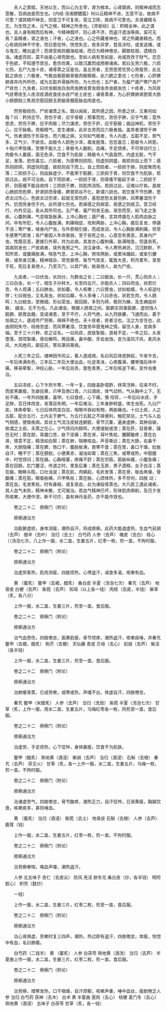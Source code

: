 <!-- { "loadSidebar": true } -->
　　夫人之禀赋，天地以生，而以心为主宰，肾为根本。心肾既病，则精神减而志意散，百病由是而生也。《内经·汤液醪醴篇》何以云精神不进，志意不治，故病不可愈？谓其精坏神去，则营卫不可复收，营泣卫除，故病不可愈也。夫肾藏精与志，为生性之本，元气之根，精神之所舍也。《灵枢经》云：积精全神，此之谓也。且人身有精而后有神，今精神既坏，则心肾不济，而盗汗遗浊等病，奚可无焉？盖精者，肾之液也；汗者，心之液也。心之所藏者神也，肾之所藏者精也。而心有病则神不守舍，而日患怔忡，恍惚失志，夜多异梦，登高涉险，或发追捕，或与鬼交，睡出盗汗；而肾受病则髓海枯竭，而日为精神倦怠，脚膝软弱，遗精白浊。诸虚百损，莫不由是心肾而致也。至如人病有至如是，尚或孜孜于财气，恋恋于色欲，不知遵节禁忌，愈伤坎离，以致沉羸而成痨瘵诸疾。若曰五劳六极，六损七伤，五尸九虫十疰，诸骨蒸之证是也。盖五劳者，志劳思劳忧劳心劳瘦劳，此五脏之病也；六极者，气极血极筋极骨极肉极精极，此六腑之患也；七伤者，心肝脾肺肾并内外所伤，或为五脏并骨脉所伤，为七伤也；五尸者，为蜚尸遁尸寒尸丧尸尸疰也；九虫者，曰伏虫蛔虫白虫肉虫肺虫胃虫弱虫赤虫蛲虫也；十疰者，为风疰气疰寒疰生人疰凉疰酒疰食疰水疰尸疰土疰也；诸骨蒸者，为心肝脾肺肾胆胃大肠小肠膀胱三焦鬲宗筋回肠玉房脑骨髓筋脉血肉是也。

　　然劳极损伤，尸疰诸蒸之名，既以闻矣，其所感之因，所患之状，又果何如哉？曰：矜持志节，劳伤乎肾，应乎骨极；预事而忧，劳伤乎肺，应乎气极；意外思虑，劳伤于脾，应乎肉极；尽力谋虑，劳伤于肝，应乎筋极；曲运神机，劳伤于心，应乎脉极。劳极精气，变生诸疾，此非五劳而应六极者哉。盖劳者谓劳于神气，伤者谓伤于形容也，而六极之病，又何如气极者，令人内虚，五脏不足，邪气多，正气少，不欲言。血极令人颜色少泽，眉发脱落，忽忽喜忘；筋极令人转筋，十指爪甲皆痛，苦倦不能久立；骨极令人酸削，齿痛，手足烦疼，不可举动行立；肉极令人羸瘦，面无色泽，饮食不为肌肤；精极令人气翕翕然，内虚五脏，气不足，发落，悲伤喜忘。六损者，为感寒则损阳，阳虚则阴盛，故损则自上而下；感热则损阴，阴虚则阳盛，故损则自下而上。自上而损者，一损损于肺，则皮聚而毛落；二损损于心，则血脉虚少，不能荣于脏腑，三损损于胃，则饮食不为肌肤，若损过此，病不可治矣。自下而损者，一损损于肾，则骨痿不能起于床；二损损于肝，则筋缓不能自收持；三损损于脾，则肌肉消铄。若损过此，证难以疗矣。是故心肺损而色弊，肝肾损而骨痿，脾胃损谷不化，斯谓六损也。若饮食不节伤脾，思虑太过伤心，色欲太过伤肾，起居无常伤肝，喜怒悲愁太甚伤肺，风寒暑湿伤于外，饥饱劳身伤于内，此所谓七伤也。若昼感之则病营，夜感之则病卫。营卫经行，内外交运，各从其所司也。五尸者，蜚尸则发无由，渐忽而至，如飞走之急疾，心腹刺痛，气息喘急胀满，上冲心胸也；遁尸者，言其停遁在人肌肉血脉之间，卒有所犯，令人心腹胀满，刺痛喘促，攻刺两胁，上冲心胸，瘥后复发，停遁不消；寒尸者，缘身内尸虫，与外邪相引接，而成发动，令人心胸胀满刺痛，但至冬感寒气即发；丧尸者因人年命衰弱，至于丧死之处，心意忽有畏恶，其身内尸虫，性既忌恶，更接引外邪，共为此病，其发亦心腹刺痛，胀满喘急，但逢丧死，其病则发也；尸疰病者，挟外鬼邪之气，流注身体，令人寒热淋沥，沉沉默默，不知所苦，或腹痛胀满，喘急气息，上冲心胸，傍攻两胁，或累块踊起，或挛引腰脊，或举身沉重，精神错杂，常觉昏愦，每节气改变，辄致大恶，积月累年，渐至于死，死后复易傍人，乃至灭门，以其尸病，故易傍人，故为尸疰。

　　九虫者，一曰伏虫，长四分，为群虫之长；二曰蛔虫，长一尺，贯心则杀人；三曰白虫，长一寸，相生子孙转大，长至四五尺，亦能杀人；四曰肉虫，状若烂杏，令人烦满；五曰肺虫，状如蚕，令人咳嗽；六曰胃虫，状如蛤蟆，令人呕逆吐哕；七曰弱虫，又名鬲虫，状如瓜瓣，令人多唾；八曰赤虫，状若生肉，令人肠鸣；九曰蛲虫，至微细，形似菜虫，居回肠，多则为痔，极则为癞，及生痈疽疥癣， 龋虫，无不为也。凡此诸虫，根据人肠胃之间，脏腑实则害脏腑，虚则蚀人脏腑、肠胃血髓，变成诸患，至于不疗。人将气绝，从九窍肤腠，飞通而出，着于怯弱之人，遂成传尸劳瘵，绵绵不绝也。夫十疰者，疰者注也，注之为言住也，此由阴阳失守，经络空虚，而风寒暑湿、饮食劳卒感鬼神之情，留住人身，变病多端。至于三十六种，疰之证名。一曰风疰，皮肤掣振，游易不定，一年之后，头发堕落，颈项掣痛，骨拉解鸣，两目痛，鼻中酸，牙齿虫蚀，变为温风汗风，柔风水风，大风绝风，颠狂风，寄风罩风等病。

　　人死三年之后，魂神因作风尘，着人遂成病，名曰风后体皮肿起，乍来乍去，一年后体满失色，三年后二年后大便出血，吐逆青沫，心疼腹满，腰脊强后体中痛，移易牵掣，冲绞心胁，一年后目赤，面色青黑，二年后咳逆下痢，变作虫难治。

　　五曰凉疰，心下乍热乍寒，一年一复，四肢喜卧噫酢，体常浮肿，往来不时，而皮黑羸瘦，生癖目黄，爪甲及唇口青。六曰酒疰，体气动热，气从胸中上下，无处不痛，一年外四肢重，喜哕。七曰食疰，心下痛，懊 彻背，一年后曰水疰，手足肿，百日体肉变，发落目失明，一年后难治，三年身肿转盛，体生虫死。九曰尸疰，体疼牵掣，七日后体肉变白驳，咽喉中吞如有物，两胁痛也。十曰土疰，人之五脏，配合五行，土内主于脾气，为五行五脏之不择便利，触犯禁忌，土气与人血气相感，便致疾病。其状土气流注皮肤连腑脏，骨节沉重，遍身虚肿，其肿自破，故谓之土疰。夫蒸之在心，少气烦闷内肠鸣，大便或秘或泄；蒸在肝，目昏晕，躁恐无时；蒸在胆，耳聋口苦，胁下坚痛；蒸在肾，耳叶焦枯，腰脚酸疼；蒸在右肾，情意不定，精泄如白絮；蒸在肺，喘嗽咳血，声音嘶远；蒸在大肠，右鼻干疼，大肠隐痛；蒸在脾，唇口干，腹胁胀满，畏寒不食；蒸在胃，鼻口干燥，肚胀自汗，睡不宁；蒸在膀胱，小便黄赤，凝浊如膏；蒸在三焦，或寒或热，中脘膻中，时觉烦闷；蒸在膈，心胸噎塞，疼痛不舒；蒸在宗筋，筋脉纵缓，小腹急痛；蒸在回肠，肛门蹇涩，传道之时，里急后重；蒸在玉房，男子遗精，女子白淫；蒸在脑，眼眵头眩，口吐浊涎；蒸在肌，肉鳞起，毛折发落；蒸在骨，板齿黑燥，骨酸痛；蒸在筋，眼昏胁痛，爪甲焦枯；蒸在脉，心烦体热，多不奈何，四肢 动；蒸在血，毛发焦枯，时有鼻衄，或复尿血，此为诸般骨蒸也。大凡医工遇此诸疾，其人血气未败，精神未散，尤可施治。若血气精神已坏，形体肌肉俱削，及日夕发热咳嗽，大便作泄，断不可疗。虽有神丹圣药，亦不能作效也。

　　卷之二十二　痨瘵门（附论）

　　痨瘵通治方

　　治脏腑虚损，身体消瘦，潮热自汗，将成痨瘵。此药大能退虚热，生血气前胡（去芦） 细辛（去叶） 当归（去土） 白芍药 人参（去芦） 橘皮（去白） 桂心（（汤泡七次，八上作一服，水二盅，生姜五片，红枣一枚，煎一盅，不拘时服。

　　卷之二十二　痨瘵门（附论）

　　痨瘵通治方

　　治虚劳客热，肌肉消瘦，四肢烦热，心悸盗汗，减食多渴，咳嗽有血。

　　黄 （蜜炙） 鳖甲（去裙，醋炙） 桑白皮 半夏（汤泡七次） 秦艽（去芦） 地骨皮 白梗（去芦） 紫菀（去芦） 知母（以上各一钱） 肉桂（去皮，半钱） 柴草（炙，各八分）

　　上作一服，水二盅，生姜三片，煎至一盅，食后服。

　　卷之二十二　痨瘵门（附论）

　　痨瘵通治方

　　治气血劳伤，四肢倦怠，面黄肌瘦，骨节烦疼，潮热盗汗，咳嗽痰唾，并秦艽 鳖甲（去裙，醋炙） 荆芥（去梗） 天仙藤 青皮 贝母（去心） 前胡（去芦） 柴活（各半钱）

　　上作一服，水二盅，生姜三片，煎至一盅，食后服。

　　卷之二十二　痨瘵门（附论）

　　痨瘵通治方

　　治肺痿骨蒸，已成劳嗽，或寒或热，声嗄不出，体虚自汗，四肢倦怠。

　　秦艽 鳖甲（米醋炙） 人参（去芦） 当归（洗焙） 紫菀 半夏（汤泡七次） 甘草（炙，上作一服，用水二盅，生姜五片，乌梅红枣各一枚，同煎至一盅，食后服。

　　卷之二十二　痨瘵门（附论）

　　痨瘵通治方

　　治虚劳，手足烦热，心下怔忡，身体羸瘦，饮食不为肌肤。

　　鳖甲（醋炙） 熟地黄（酒浸） 柴胡（去芦） 当归（酒浸） 石斛（去根） 秦艽（去芦） 茯见火） 甘草（炙，各一上作一服，水二盅，生姜五片，乌梅一枚，煎一盅，不拘时服。

　　卷之二十二　痨瘵门（附论）

　　痨瘵通治方

　　治诸虚劳气，四肢倦怠，骨节酸疼，潮热乏力，自汗怔忡，日渐黄瘦，胸膈饮食，咳嗽痰多，甚则唾血。

　　黄 （蜜炙） 当归（酒浸） 紫菀（去土） 地骨皮 石斛（去根） 人参（去芦） 鹿茸（钱）

　　上作一服，水二盅，生姜五片，红枣一枚，煎一盅，不拘时服。

　　卷之二十二　痨瘵门（附论）

　　痨瘵通治方

　　治劳瘵嗽喘，咯血声嗄，潮热盗汗。

　　人参 北五味子 杏仁（去皮尖） 防风 羌活 款冬花 桑白皮（炒，各半钱） 明阿胶心） 枳壳（麸炒）

　　一钱）

　　上作一服，水二盅，生姜三片，红枣二枚，煎至一盅，食后服。

　　卷之二十二　痨瘵门（附论）

　　痨瘵通治方

　　治心肾俱虚，劳嗽时复三四声，潮热，热过即有盗汗，四肢倦怠，体瘦，恍惚中有血，名曰肺痿。

　　白芍药（二钱半） 黄 （蜜炙） 人参 白茯苓 熟地黄（酒洗） 当归（去芦） 半夏曲上作一服，水二盅，生姜三片，红枣二枚，煎一盅，食后服。

　　卷之二十二　痨瘵门（附论）

　　痨瘵通治方

　　治劳瘵，增寒发热，口干咽燥，自汗烦郁，咳嗽声重，唾中血丝，瘦剧倦乏人参 当归 白芍药 茯神（去木） 白术 黄 半夏曲 莲肉（去心） 桔梗 麦门冬（去心） 熟地黄（酒浸） 五味子 白茯苓 甘草（炙，各一钱）

